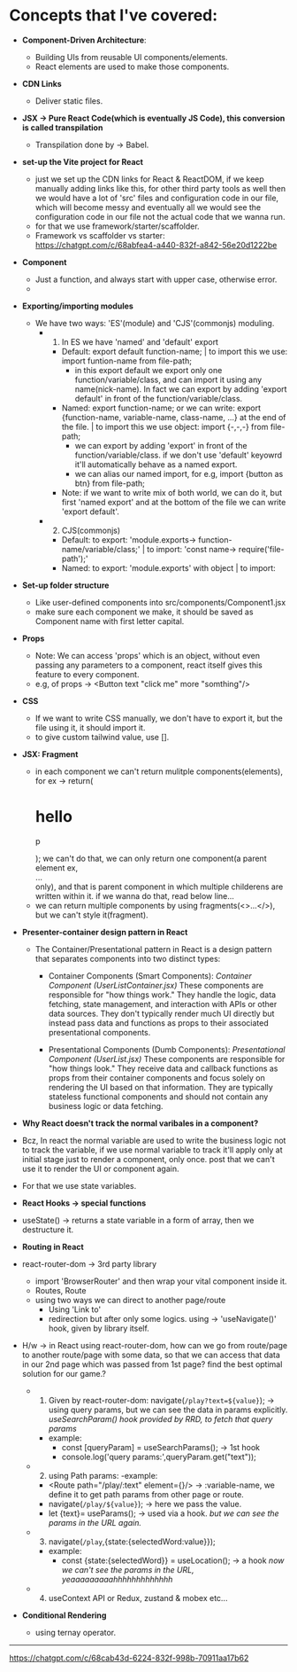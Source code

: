 # Concepts that I've covered:

- **Component-Driven Architecture**:

  - Building UIs from reusable UI components/elements.
  - React elements are used to make those components.

- **CDN Links**

  - Deliver static files.

- **JSX -> Pure React Code(which is eventually JS Code), this conversion is called transpilation**

  - Transpilation done by -> Babel.

- **set-up the Vite project for React**

  - just we set up the CDN links for React & ReactDOM, if we keep manually adding links like this, for other third party tools as well then we would have a lot of 'src' files and configuration code in our file, which will become messy and eventually all we would see the configuration code in our file not the actual code that we wanna run.
  - for that we use framework/starter/scaffolder.
  - Framework vs scaffolder vs starter: https://chatgpt.com/c/68abfea4-a440-832f-a842-56e20d1222be

- **Component**

  - Just a function, and always start with upper case, otherwise error.
  -

- **Exporting/importing modules**

  - We have two ways: 'ES'(module) and 'CJS'(commonjs) moduling.
    - 1. In ES we have 'named' and 'default' export
      - Default: export default function-name; | to import this we use: import funtion-name from file-path;
        - in this export default we export only one function/variable/class, and can import it using any name(nick-name). In fact we can export by adding 'export default' in front of the function/variable/class.
      - Named: export function-name; or we can write: export {function-name, variable-name, class-name, ...} at the end of the file. | to import this we use object: import {-,-,-} from file-path;
        - we can export by adding 'export' in front of the function/variable/class. if we don't use 'default' keyowrd it'll automatically behave as a named export.
        - we can alias our named import, for e.g, import {button as btn} from file-path;
      - Note: if we want to write mix of both world, we can do it, but first 'named export' and at the bottom of the file we can write 'export default'.
    - 2. CJS(commonjs)
      - Default: to export: 'module.exports-> function-name/variable/class;' | to import: 'const name-> require('file-path');'
      - Named: to export: 'module.exports' with object | to import:

- **Set-up folder structure**

  - Like user-defined components into src/components/Component1.jsx
  - make sure each component we make, it should be saved as Component name with first letter capital.

- **Props**

  - Note: We can access 'props' which is an object, without even passing any parameters to a component, react itself gives this feature to every component.
  - e.g, of props -> <Button text "click me" more "somthing"/>

- **CSS**

  - If we want to write CSS manually, we don't have to export it, but the file using it, it should import it.
  - to give custom tailwind value, use [].

- **JSX: Fragment**

  - in each component we can't return mulitple components(elements), for ex -> return(<h1>hello</h1> <p>p</P>); we can't do that, we can only return one component(a parent element ex, <div>...</div> only), and that is parent component in which multiple childerens are written within it. if we wanna do that, read below line...
  - we can return multiple components by using fragments(<>...</>), but we can't style it(fragment).

- **Presenter-container design pattern in React**

  - The Container/Presentational pattern in React is a design pattern that separates components into two distinct types:

    - Container Components (Smart Components):
      _Container Component (UserListContainer.jsx)_
      These components are responsible for "how things work." They handle the logic, data fetching, state management, and interaction with APIs or other data sources. They don't typically render much UI directly but instead pass data and functions as props to their associated presentational components.

    - Presentational Components (Dumb Components):
      _Presentational Component (UserList.jsx)_
      These components are responsible for "how things look." They receive data and callback functions as props from their container components and focus solely on rendering the UI based on that information. They are typically stateless functional components and should not contain any business logic or data fetching.

- **Why React doesn't track the normal varibales in a component?**

- Bcz, In react the normal variable are used to write the business logic not to track the variable, if we use normal variable to track it'll apply only at initial stage just to render a component, only once. post that we can't use it to render the UI or component again.
- For that we use state variables.

- **React Hooks -> special functions**

- useState() -> returns a state variable in a form of array, then we destructure it.

- **Routing in React**
- react-router-dom -> 3rd party library
  - import 'BrowserRouter' and then wrap your vital component inside it.
  - Routes, Route
  - using two ways we can direct to another page/route
    - Using 'Link to'
    - redirection but after only some logics. using -> 'useNavigate()' hook, given by library itself.

- H/w -> in React using react-router-dom, how can we go from route/page to another route/page with some data, so that we can access that data in our 2nd page which was passed from 1st page? find the best optimal solution for our game.?

  - 1. Given by react-router-dom: navigate(`/play?text=${value}`); -> using query params, but we can see the data in params explicitly.
       _useSearchParam() hook provided by RRD, to fetch that query params_

    - example:
      - const [queryParam] = useSearchParams(); -> 1st hook
      - console.log('query params:',queryParam.get("text"));

  - 2. using Path params:
       -example:

    - <Route path="/play/:text" element={<PlayGame/>}/> -> :variable-name, we define it to get path params from other page or route.
    - navigate(`/play/${value}`); -> here we pass the value.
    - let {text}= useParams(); -> used via a hook.
      _but we can see the params in the URL again._

  - 3. navigate(`/play`,{state:{selectedWord:value}});

    - example:
      - const {state:{selectedWord}} = useLocation(); -> a hook
        _now we can't see the params in the URL, yeaaaaaaaaahhhhhhhhhhhhh_

  - 4. useContext API or Redux, zustand & mobex etc...

- **Conditional Rendering**
  - using ternay operator.












-------------------
https://chatgpt.com/c/68cab43d-6224-832f-998b-70911aa17b62